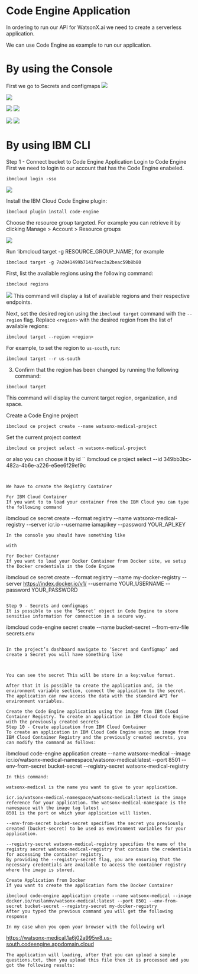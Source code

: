 # Code Engine Application

In ordering to run our API for WatsonX.ai we need to create a serverless application.

We can use Code Engine as example to run our application.

# By using the Console
First we go to Secrets and configmaps
![](assets/2024-02-22-17-50-52.png)

![](assets/2024-02-22-17-52-36.png)

![](assets/2024-02-22-18-55-09.png)
![](assets/2024-02-22-19-36-03.png)

![](assets/2024-02-22-19-35-38.png)
![](assets/2024-02-22-19-35-13.png)



# By using IBM CLI

Step 1 - Connect bucket to Code Engine Application
Login to Code Engine First we need to login to our account that has the Code Engine enabeled.

```
ibmcloud login -sso
```

![](assets/2024-02-22-17-01-07.png)


Install the IBM Cloud Code Engine plugin:

```
ibmcloud plugin install code-engine
```
Choose the resource group targeted. 
For example you can retrieve it by clicking Manage > Account > Resource groups

![](assets/2024-02-22-17-33-52.png)


Run ‘ibmcloud target -g RESOURCE_GROUP_NAME’, for example

```
ibmcloud target -g 7a2041499b7141feac3a2beac59b8b80

```

First, list the available regions using the following command:
```
ibmcloud regions
```
![](assets/2024-02-22-17-07-03.png)
This command will display a list of available regions and their respective endpoints.

Next, set the desired region using the `ibmcloud target` command with the `--region` flag. Replace `<region>` with the desired region from the list of available regions:
```
ibmcloud target --region <region>
```
For example, to set the region to `us-south`, run:
```
ibmcloud target --r us-south
```

3. Confirm that the region has been changed by running the following command:
```
ibmcloud target
```
This command will display the current target region, organization, and space.


Create a Code Engine project

```
ibmcloud ce project create --name watsonx-medical-project
```

Set the current project context
```
ibmcloud ce project select -n watsonx-medical-project
```
or also you can choose it by id
``
ibmcloud ce project select --id 349bb3bc-482a-4b6e-a226-e5ee6f29ef9c
```


We have to create the Registry Container

For IBM Cloud Container
If you want to to load your container from the IBM Cloud you can type the following command
```
ibmcloud ce secret create --format registry --name watsonx-medical-registry --server icr.io --username iamapikey --password YOUR_API_KEY
```
In the console you should have something like 

with 

For Docker Container
If you want to load your Docker Container from Docker site, we setup the Docker credentials in the Code Engine
```
ibmcloud ce secret create --format registry --name my-docker-registry --server https://index.docker.io/v1/ --username YOUR_USERNAME --password YOUR_PASSWORD
```

Step 9 - Secrets and configmaps
It is possible to use the ‘Secret’ object in Code Engine to store sensitive information for connection in a secure way.
```
ibmcloud code-engine secret create --name bucket-secret --from-env-file secrets.env
```

In the project’s dashboard navigate to ‘Secret and Configmap’ and create a Secret you will have something like



You can see the secret This will be store in a key:value format. 

After that it is possible to create the application and, in the environment variable section, connect the application to the secret. The application can now access the data with the standard API for environment variables.

Create the Code Engine application using the image from IBM Cloud Container Registry. To create an application in IBM Cloud Code Engine with the previously created secrets
Step 10 - Create application from IBM Cloud Container
To create an application in IBM Cloud Code Engine using an image from IBM Cloud Container Registry and the previously created secrets, you can modify the command as follows:
```
ibmcloud code-engine application create --name watsonx-medical --image icr.io/watsonx-medical-namespace/watsonx-medical:latest --port 8501 --env-from-secret bucket-secret --registry-secret watsonx-medical-registry
```
In this command:

watsonx-medical is the name you want to give to your application.

icr.io/watsonx-medical-namespace/watsonx-medical:latest is the image reference for your application. The watsonx-medical-namespace is the namespace with the image tag latest .
8501 is the port on which your application will listen.

--env-from-secret bucket-secret specifies the secret you previously created (bucket-secret) to be used as environment variables for your application.

--registry-secret watsonx-medical-registry specifies the name of the registry secret watsonx-medical-registry that contains the credentials for accessing the container registry.
By providing the --registry-secret flag, you are ensuring that the necessary credentials are available to access the container registry where the image is stored.

Create Application from Docker
If you want to create the application form the Docker Container

ibmcloud code-engine application create --name watsonx-medical --image docker.io/ruslanmv/watsonx-medical:latest --port 8501 --env-from-secret bucket-secret --registry-secret my-docker-registry
After you typed the previous command you will get the following response 

In my case when you open your browser with the following url
```
https://watsonx-medical.1a6j02a995w8.us-south.codeengine.appdomain.cloud

```
The application will loading, after that you can upload a sample questions.txt, then you upload this file then it is processed and you got the following results:

